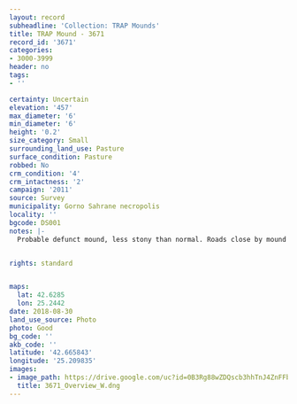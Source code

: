 ```yaml
---
layout: record
subheadline: 'Collection: TRAP Mounds'
title: TRAP Mound - 3671
record_id: '3671'
categories:
- 3000-3999
header: no
tags:
- ''

certainty: Uncertain
elevation: '457'
max_diameter: '6'
min_diameter: '6'
height: '0.2'
size_category: Small
surrounding_land_use: Pasture
surface_condition: Pasture
robbed: No
crm_condition: '4'
crm_intactness: '2'
campaign: '2011'
source: Survey
municipality: Gorno Sahrane necropolis
locality: ''
bgcode: DS001
notes: |-
  Probable defunct mound, less stony than normal. Roads close by mound but have not damaged mound.


rights: standard


maps:
  lat: 42.6285
  lon: 25.2442
date: 2018-08-30
land_use_source: Photo
photo: Good
bg_code: ''
akb_code: ''
latitude: '42.665843'
longitude: '25.209835'
images:
- image_path: https://drive.google.com/uc?id=0B3Rg88wZDQscb3hhTnJ4ZnFFb3M
  title: 3671_Overview_W.dng
---
```

